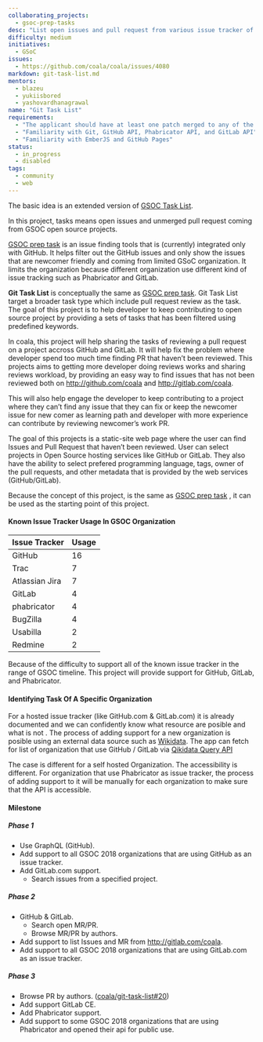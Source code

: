 ```yaml
---
collaborating_projects:
  - gsoc-prep-tasks
desc: "List open issues and pull request from various issue tracker of a specified organization."
difficulty: medium
initiatives:
  - GSoC
issues:
  - https://github.com/coala/coala/issues/4080
markdown: git-task-list.md
mentors:
  - blazeu
  - yukiisbored
  - yashovardhanagrawal
name: "Git Task List"
requirements:
  - "The applicant should have at least one patch merged to any of the coala repositories."
  - "Familiarity with Git, GitHub API, Phabricator API, and GitLab API"
  - "Familiarity with EmberJS and GitHub Pages"
status:
  - in_progress
  - disabled
tags:
  - community
  - web
---
```

The basic idea is an extended version of [GSOC Task List](https://github.com/summerofcode/gsoc-prep-tasks).

In this project, tasks means open issues and unmerged pull request coming from
GSOC open source projects.

[GSOC prep task](https://coala.github.io/git-task-list/) is an issue
finding tools that is (currently) integrated only with GitHub. It helps filter
out the GitHub issues and only show the issues that are newcomer friendly and
coming from limited GSoC organization. It limits the organization because
different organization use different kind of issue tracking such as Phabricator
and GitLab.

**Git Task List** is conceptually the same as [GSOC prep task](https://coala.github.io/git-task-list/).
Git Task List target a broader task type which include pull request review as
the task. The goal of this project is to help developer to keep contributing to
open source project by providing a sets of tasks that has been filtered using
predefined keywords.

In coala, this project will help sharing the tasks of reviewing a pull request
on a project accross GitHub and GitLab. It will help fix the problem where
developer spend too much time finding PR that haven’t been reviewed. This
projects aims to getting more developer doing reviews works and sharing reviews
workload, by providing an easy way to find issues that has not been reviewed
both on http://github.com/coala and http://gitlab.com/coala.

This will also help engage the developer to keep contributing to a project where
they can’t find any issue that they can fix or keep the newcomer issue for new
comer as learning path and developer with more experience can contribute by
reviewing newcomer’s work PR.

The goal of this projects is a static-site web page where the user
can find Issues and Pull Request that haven’t been reviewed. User can select
projects in Open Source hosting services like GitHub or GitLab. They also have
the ability to select prefered programming language, tags, owner of the pull
requests, and other metadata that is provided by the web services
(GitHub/GitLab).

Because the concept of this project, is the same as [GSOC prep task](https://coala.github.io/git-task-list/)
, it can be used as the starting point of this project.

#### Known Issue Tracker Usage In GSOC Organization

Issue Tracker | Usage
--- | ---
GitHub | 16
Trac | 7
Atlassian Jira | 7
GitLab | 4
phabricator | 4
BugZilla | 4
Usabilla | 2
Redmine | 2

Because of the difficulty to support all of the known issue tracker in the range
of GSOC timeline. This project will provide support for GitHub, GitLab, and
Phabricator.

#### Identifying Task Of A Specific Organization

For a hosted issue tracker (like GitHub.com & GitLab.com) it is already
documented and we can confidently know what resource are posible and what is not
. The process of adding support for a new organization is posible using an
external data source such as [Wikidata](http://wikidata.org). The app can fetch
for list of organization that use GitHub / GitLab via [Qikidata Query API](https://query.wikidata.org/)

The case is different for a self hosted Organization. The accessibility is
different. For organization that use Phabricator as issue tracker, the process
of adding support to it will be manually for each organization to make sure that
the API is accessible.

#### Milestone

##### Phase 1
- Use GraphQL (GitHub).
- Add support to all GSOC 2018 organizations that are using GitHub as an issue
  tracker.
- Add GitLab.com support.
  - Search issues from a specified project.

##### Phase 2
- GitHub & GitLab.
  - Search open MR/PR.
  - Browse MR/PR by authors.
- Add support to list Issues and MR from http://gitlab.com/coala.
- Add support to all GSOC 2018 organizations that are using GitLab.com as an
  issue tracker.

##### Phase 3
- Browse PR by authors. ([coala/git-task-list#20](https://github.com/coala/git-task-list/issues/20))
- Add support GitLab CE.
- Add Phabricator support.
- Add support to some GSOC 2018 organizations that are using Phabricator and
  opened their api for public use.
